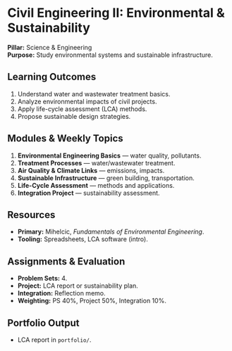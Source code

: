 # Civil Engineering II: Environmental & Sustainability
**Pillar:** Science & Engineering  
**Purpose:** Study environmental systems and sustainable infrastructure.

## Learning Outcomes
1. Understand water and wastewater treatment basics.
2. Analyze environmental impacts of civil projects.
3. Apply life-cycle assessment (LCA) methods.
4. Propose sustainable design strategies.

## Modules & Weekly Topics
1. **Environmental Engineering Basics** — water quality, pollutants.
2. **Treatment Processes** — water/wastewater treatment.
3. **Air Quality & Climate Links** — emissions, impacts.
4. **Sustainable Infrastructure** — green building, transportation.
5. **Life-Cycle Assessment** — methods and applications.
6. **Integration Project** — sustainability assessment.

## Resources
- **Primary:** Mihelcic, *Fundamentals of Environmental Engineering*.
- **Tooling:** Spreadsheets, LCA software (intro).

## Assignments & Evaluation
- **Problem Sets:** 4.
- **Project:** LCA report or sustainability plan.
- **Integration:** Reflection memo.
- **Weighting:** PS 40%, Project 50%, Integration 10%.

## Portfolio Output
- LCA report in `portfolio/`.
